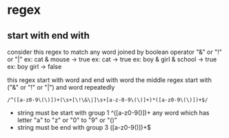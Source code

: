 # regex

## start with end with

consider this regex to match any word joined by boolean operator "&" or "!" or "|"
ex: cat & mouse -> true
ex: cat -> true
ex: boy & girl & school -> true
ex: boy girl -> false

this regex start with word and end with word
the middle regex start with ("&" or "!" or "|") and word repeatedly

```
/^([a-z0-9\(\)])+(\s+[\!\&\|]\s+[a-z-0-9\(\)]+)*([a-z0-9\(\)])+$/
```

- string must be start with
  group 1 ^([a-z0-9\(\)])+
  any word which has letter "a" to "z" or "0" to "9" or "()"
- string must be end with
  group 3 ([a-z0-9\(\)])+$
